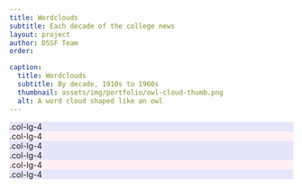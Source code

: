 ```yaml
---
title: Wordclouds
subtitle: Each decade of the college news
layout: project
author: DSSF Team
order: 

caption:
  title: Wordclouds
  subtitle: By decade, 1910s to 1960s
  thumbnail: assets/img/portfolio/owl-cloud-thumb.png
  alt: A word cloud shaped like an owl
---
```

<div class="container-fluid">
  <div class="row">
    <div class="col-lg-4 col-sm-6" style="background-color:lavender;">.col-lg-4</div>
    <div class="col-lg-4 col-sm-6" style="background-color:lavenderblush;">.col-lg-4</div>
    <div class="col-lg-4 col-sm-6" style="background-color:lavender;">.col-lg-4</div>
    <div class="col-lg-4 col-sm-6" style="background-color:lavender;">.col-lg-4</div>
    <div class="col-lg-4 col-sm-6" style="background-color:lavenderblush;">.col-lg-4</div>
    <div class="col-lg-4 col-sm-6" style="background-color:lavender;">.col-lg-4</div>
  </div>
  <div class="container-fluid">
